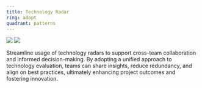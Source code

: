 ```yaml
---
title: Technology Radar
ring: adopt
quadrant: patterns
---
```


[![](https://img.shields.io/badge/techradar-19967d?logo=serverfault&logoColor=000&style=flat)](https://techradar.aoe.com/)
[![](https://img.shields.io/badge/github-de5f85?logo=github&logoColor=000&style=flat)](https://techradar.com/AOEpeople/aoe_technology_radar)

Streamline usage of technology radars to support cross-team collaboration and informed decision-making. By adopting a unified approach to technology evaluation, teams can share insights, reduce redundancy, and align on best practices, ultimately enhancing project outcomes and fostering innovation.